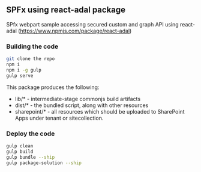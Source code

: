 ## SPFx using react-adal package
SPfx webpart sample accessing secured custom and graph API using react-adal (https://www.npmjs.com/package/react-adal)

### Building the code

```bash
git clone the repo
npm i
npm i -g gulp
gulp serve
```

This package produces the following:

* lib/* - intermediate-stage commonjs build artifacts
* dist/* - the bundled script, along with other resources
* sharepoint/* - all resources which should be uploaded to SharePoint Apps under tenant or sitecollection.

### Deploy the code

```bash
gulp clean
gulp build
gulp bundle --ship
gulp package-solution --ship
```
